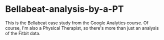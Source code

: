 # Bellabeat-analysis-by-a-PT
This is the Bellabeat case study from the Google Analytics course.  Of course, I'm also a Physical Therapist, so there's more than just an analysis of the Fitbit data.
